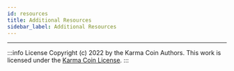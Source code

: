```yaml
---
id: resources
title: Additional Resources
sidebar_label: Additional Resources
---
```




---
:::info License
Copyright (c) 2022 by the Karma Coin Authors. This work is licensed under the [Karma Coin License](/docs/license).
:::
